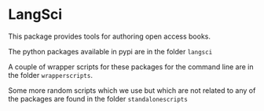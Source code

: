 # LangSci

This package provides tools for authoring open access books. 

The python packages available in pypi are in the folder `langsci`

A couple of wrapper scripts for these packages for the command line are in the folder `wrapperscripts`. 

Some more random scripts which we use but which are not related to any of the packages are found in the folder `standalonescripts`

